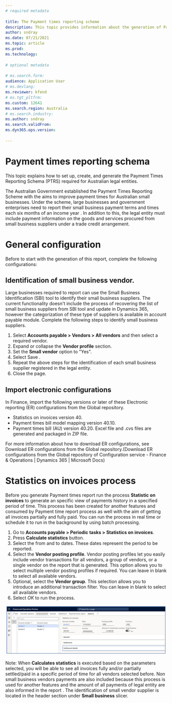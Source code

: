 ```yaml
---
# required metadata

title: The Payment times reporting scheme
description: This topic provides information about the generation of Payment time reporting scheme for Australia. The PTRS is a report that large legal entities submit to the Australian tax authority to report on their payment terms and practices to small business suppliers
author: sndray
ms.date: 07/21/2021
ms.topic: article
ms.prod: 
ms.technology: 

# optional metadata

# ms.search.form: 
audience: Application User
# ms.devlang: 
ms.reviewer: kfend
# ms.tgt_pltfrm: 
ms.custom: 12641
ms.search.region: Australia
# ms.search.industry: 
ms.author: sndray
ms.search.validFrom: 
ms.dyn365.ops.version:

---
```


# Payment times reporting schema

This topic explains how to set up, create, and generate the Payment Times Reporting Schema (PTRS) required for Australian legal entities.

The Australian Government established the Payment Times Reporting Scheme with the aims to improve payment times for Australian small businesses. Under the scheme, large businesses and government enterprises need to report their small business payment terms and times each six months of an income year . In addition to this, the legal entity must include payment information on the goods and services procured from small business suppliers under a trade credit arrangement.

# General configuration
Before to start with the generation of this report, complete the following configurations:

## Identification of small business vendor. 
Large businesses required to report can use the Small Business Identification (SBI) tool to identify their small business suppliers. The current functionality doesn't include the process of recovering the list of small business suppliers from SBI tool and update in Dynamics 365, however the categorization of these type of suppliers is available in account payable module. Complete the following steps to identify small business suppliers.

1. Select **Accounts payable > Vendors > All vendors**  and then select a required vendor.
2. Expand or collapse the **Vendor profile** section.
3. Set the **Small vendor** option to  "Yes".
4. Select Save .
5. Repeat the above steps for the identification of each small business supplier registered in the legal entity.
6. Close the page.

## Import electronic configurations

In Finance, import the following versions or later of these Electronic reporting (ER) configurations from the Global repository. 

- Statistics on invoices version 40.
- Payment times bill model mapping version 40.10.
- Payment times bill (AU) version 40.20. Excel file and .cvs files are generated and packaged in ZIP file.

For more information about how to download ER configurations, see Download ER configurations from the Global repository.(Download ER configurations from the Global repository of Configuration service - Finance & Operations | Dynamics 365 | Microsoft Docs)


# Statistics on invoices process
Before you generate Payment times report  run the process **Statistic on invoices** to generate an specific view of payments history in a specified period of time. This process has been created for another features and consumed by Payment time report process as well with the aim of getting all invoices partially and fully paid. You can run the process in real time or schedule it to run in the background by using batch processing.

1. Go to **Accounts payable > Periodic tasks > Statistics on invoices**.
2. Press **Calculate statistics** button.
3. Select the from and to dates. These dates represent the period to be reported. 
4. Select the **Vendor posting profile**. Vendor posting profiles let you easily include vendor transactions for all vendors, a group of vendors, or a single vendor on the report that is generated. This option allows you to select multiple vendor posting profiles if required. You can leave in blank to select all available vendors.
5. Optional, select the **Vendor group**. This selection allows you to introduce an additional transaction filter. You can leave in blank to select all available vendors.
6. Select *OK* to run the process.

![Statistics on invoices form.](media/apac-aus-payment-times-reporting-01.JPG)






Note: When **Calculates statistics** is executed based on the parameters selected, you will be able to see all invoices fully and/or partially settled/paid in a specific period of time for all vendors selected before. Non small business vendors payments are also included because this process is used for another features and the amount of all payments of legal entity are also informed in the report . The identification of small vendor supplier is located in the header section under **Small business** slicer.
